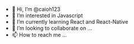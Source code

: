 - 👋 Hi, I’m @caioh123
- 👀 I’m interested in Javascript
- 🌱 I’m currently learning React and React-Native
- 💞️ I’m looking to collaborate on ...
- 📫 How to reach me ...

<!---
caioh123/caioh123 is a ✨ special ✨ repository because its `README.md` (this file) appears on your GitHub profile.
You can click the Preview link to take a look at your changes.
--->
